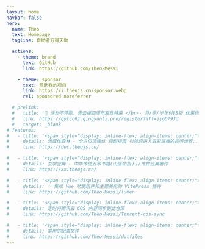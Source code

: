 ```yaml
---
layout: home
navbar: false
hero:
  name: Theo
  text: Homepage
  tagline: 自助者方得天助

  actions:
    - theme: brand
      text: GitHub
      link: https://github.com/Theo-Messi

    - theme: sponsor
      text: 赞助我的项目
      link: https://i.theojs.cn/sponsor.webp
      rel: sponsored noreferrer

  # prelink:
  #   title: '🎉 活动不停歇，青云梯四周年双旦特惠 </br>· 月/季/半年付85折 优惠码<span style="color: var(--vp-c-brand-3); font-weight: bold;"> qyt85 </span></br>· 年付以及年付以上8折 优惠码<span style="color: var(--vp-c-brand-3); font-weight: bold;"> qyt80</span></br>· 年付8折/2年付7折/3年付6折 配合优惠码折上折，最高可达<span style="color: var(--vp-c-brand-3); font-weight: bold;">48</span>折<div><iconify-icon icon="eos-icons:hourglass" style="font-size: 1rem;"></iconify-icon> 活动时间: 即日至 <span style="color: var(--vp-c-brand-3); font-weight: bold;">2025年1月7日23点59分</span></div>'
  #   link: https://qytcc01.qingyunti.pro/register?aff=jjgD79Jd
  #   target: _blank
# features:
#   - title: '<span style="display: inline-flex; align-items: center;"><img src="https://i.theojs.cn/avatar.webp" style="width:2rem; margin-right: 0.5rem;"/>Theo-Docs</span>'
#     details: 流媒体森林 - 全方位流媒体 观影指南 引领您进入五彩斑斓的视听世界...
#     link: https://doc.theojs.cn/

#   - title: '<span style="display: inline-flex; align-items: center;"><img src="https://i.theojs.cn/avatar.webp" style="width:2rem; margin-right: 0.5rem;"/>玄学宝典</span>'
#     details: 玄学宝典 - 中华传统五术书籍(山医命相卜)/传世经典著作
#     link: https://xx.theojs.cn/

#   - title: '<span style="display: inline-flex; align-items: center;"><img src="https://lumen.theojs.cn/Logo.webp" style="width:2rem; margin-right: 0.5rem;"/>@theojs/lumen</span>'
#     details: ✨ 集成 Vue 功能组件和主题美化的 VitePress 插件
#     link: https://github.com/Theo-Messi/lumen

#   - title: '<span style="display: inline-flex; align-items: center;"><img src="https://avatars.githubusercontent.com/u/12334581?s=280&v=4" style="width:2rem; margin-right: 0.5rem;"/>Tencent-cos-sync</span>'
#     details: 定时将腾讯云 COS 内容同步到此仓库
#     link: https://github.com/Theo-Messi/Tencent-cos-sync

#   - title: '<span style="display: inline-flex; align-items: center;"><img src="https://blog.zachinachshon.com/assets/images/localdev/dotfiles/dotfiles-blog-220x230.webp" style="width:2rem; margin-right: 0.5rem;"/>dotfiles</span>'
#     details: 常用的配置文件
#     link: https://github.com/Theo-Messi/dotfiles
---
```


<Home />
